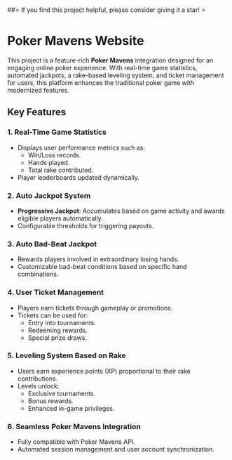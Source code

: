 ##⭐ If you find this project helpful, please consider giving it a star! ⭐
# Poker Mavens Website

This project is a feature-rich **Poker Mavens** integration designed for an engaging online poker experience. With real-time game statistics, automated jackpots, a rake-based leveling system, and ticket management for users, this platform enhances the traditional poker game with modernized features.

## Key Features

### 1. **Real-Time Game Statistics**
   - Displays user performance metrics such as:
     - Win/Loss records.
     - Hands played.
     - Total rake contributed.
   - Player leaderboards updated dynamically.

### 2. **Auto Jackpot System**
   - **Progressive Jackpot**: Accumulates based on game activity and awards eligible players automatically.
   - Configurable thresholds for triggering payouts.

### 3. **Auto Bad-Beat Jackpot**
   - Rewards players involved in extraordinary losing hands.
   - Customizable bad-beat conditions based on specific hand combinations.

### 4. **User Ticket Management**
   - Players earn tickets through gameplay or promotions.
   - Tickets can be used for:
     - Entry into tournaments.
     - Redeeming rewards.
     - Special prize draws.

### 5. **Leveling System Based on Rake**
   - Users earn experience points (XP) proportional to their rake contributions.
   - Levels unlock:
     - Exclusive tournaments.
     - Bonus rewards.
     - Enhanced in-game privileges.

### 6. **Seamless Poker Mavens Integration**
   - Fully compatible with Poker Mavens API.
   - Automated session management and user account synchronization.
